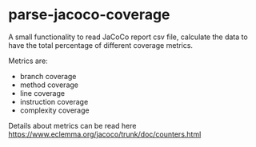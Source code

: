 # parse-jacoco-coverage

A small functionality to read JaCoCo report csv file, calculate the data to have the total percentage of different coverage metrics.

Metrics are:

* branch coverage
* method coverage
* line coverage
* instruction coverage
* complexity coverage

Details about metrics can be read here https://www.eclemma.org/jacoco/trunk/doc/counters.html
